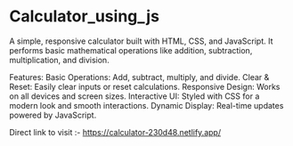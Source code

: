 # Calculator_using_js
A simple, responsive calculator built with HTML, CSS, and JavaScript. It performs basic mathematical operations like addition, subtraction, multiplication, and division.

Features:
Basic Operations: Add, subtract, multiply, and divide.
Clear & Reset: Easily clear inputs or reset calculations.
Responsive Design: Works on all devices and screen sizes.
Interactive UI: Styled with CSS for a modern look and smooth interactions.
Dynamic Display: Real-time updates powered by JavaScript.

Direct link to visit :- https://calculator-230d48.netlify.app/
